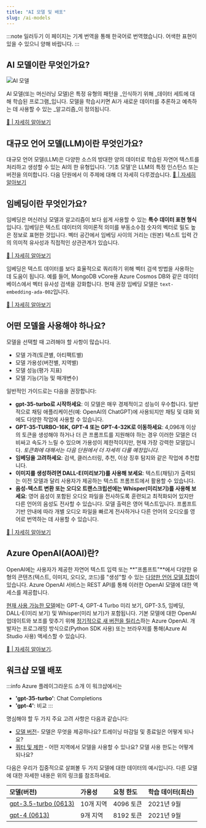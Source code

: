 ```yaml
---
title: "AI 모델 및 배포"
slug: /ai-models
---
```


:::note 일러두기
이 페이지는 기계 번역을 통해 한국어로 번역했습니다. 어색한 표현이 있을 수 있으니 양해 바랍니다.
:::

## AI 모델이란 무엇인가요?

![AI 모델](https://learn.microsoft.com/windows/ai/images/winml-model-flow.png)

AI 모델(또는 머신러닝 모델)은  특정 유형의 패턴을 _인식하기 위해 _데이터 세트에 대해 학습된  프로그램_입니다. 모델을 학습시키면 AI가 새로운 데이터를 추론하고 예측하는 데 사용할 수 있는 _알고리즘_이 정의됩니다. 

[🔖 | 자세히 알아보기](https://learn.microsoft.com/windows/ai/windows-ml/what-is-a-machine-learning-model)

## 대규모 언어 모델(LLM)이란 무엇인가요?

대규모 언어 모델(LLM)은 다양한 소스의 방대한 양의 데이터로 학습된 자연어 텍스트를 처리하고 생성할 수 있는 AI의 한 유형입니다. '기초 모델'은 LLM의 특정 인스턴스 또는 버전을 의미합니다. 다음 단원에서 이 주제에 대해 더 자세히 다루겠습니다.
[🔖 | 자세히 알아보기](https://learn.microsoft.com/training/modules/introduction-large-language-models/)

## 임베딩이란 무엇인가요?

임베딩은 머신러닝 모델과 알고리즘이 보다 쉽게 사용할 수 있는 **특수 데이터 표현 형식**입니다. 임베딩은 텍스트 데이터의 의미론적 의미를  부동소수점 숫자의 벡터로 밀도 높은 정보로 표현한 것입니다. 벡터 공간에서 임베딩 사이의 거리는 (원본) 텍스트 입력 간의 의미적 유사성과 직접적인 상관관계가 있습니다. 

[🔖 | 자세히 알아보기](https://learn.microsoft.com/azure/ai-services/openai/concepts/understand-embeddings#embedding-models)

임베딩은 텍스트 데이터를 보다 효율적으로 쿼리하기 위해 벡터 검색 방법을 사용하는 데 도움이 됩니다. 예를 들어, MongoDB vCore용 Azure Cosmos DB와 같은 데이터베이스에서 벡터 유사성 검색을 강화합니다. 현재 권장 임베딩 모델은 `text-embedding-ada-002`입니다.

[🔖 | 자세히 알아보기](https://learn.microsoft.com/azure/ai-services/openai/how-to/embeddings?tabs=console)

## 어떤 모델을 사용해야 하나요?

모델을 선택할 때 고려해야 할 사항이 많습니다.

- 모델 가격(토큰별, 아티팩트별)
- 모델 가용성(버전별, 지역별)
- 모델 성능(평가 지표)
- 모델 기능(기능 및 매개변수)

일반적인 가이드로는 다음을 권장합니다:
- **gpt-35-turbo로 시작하세요**: 이 모델은 매우 경제적이고 성능이 우수합니다. 일반적으로 채팅 애플리케이션(예: OpenAI의 ChatGPT)에 사용되지만 채팅 및 대화 외에도 다양한 작업에 사용할 수 있습니다.
- **GPT-35-TURBO-16K, GPT-4 또는 GPT-4-32K로 이동하세요**: 4,096개 이상의 토큰을 생성해야 하거나 더 큰 프롬프트를 지원해야 하는 경우 이러한 모델은 더 비싸고 속도가 느릴 수 있으며 가용성이 제한적이지만, 현재 가장 강력한 모델입니다. *토큰화에 대해서는 다음 단원에서 더 자세히 다룰 예정입니다.*
- **임베딩을 고려하세요**: 검색, 클러스터링, 추천, 이상 징후 탐지와 같은 작업에 추천합니다.
- **이미지를 생성하려면 DALL-E(미리보기)를 사용해 보세요**: 텍스트(채팅)가 출력되는 이전 모델과 달리 사용자가 제공하는 텍스트 프롬프트에서 활용할 수 있습니다.
- **음성-텍스트 변환 또는 오디오 트랜스크립션에는 Whisper(미리보기)를 사용해 보세요**: 영어 음성이 포함된 오디오 파일을 전사하도록 훈련되고 최적화되어 있지만 다른 언어의 음성도 전사할 수 있습니다. 모델 출력은 영어 텍스트입니다. 프롬프트 기반 안내에 따라 개별 오디오 파일을 빠르게 전사하거나 다른 언어의 오디오를 영어로 번역하는 데 사용할 수 있습니다.

[🔖 | 자세히 알아보기](https://learn.microsoft.com/azure/ai-services/openai/how-to/working-with-models?tabs=powershell)

## Azure OpenAI(AOAI)란?

OpenAI에는 사용자가 제공한 자연어 텍스트 입력 또는 **"프롬프트"**에서 다양한 유형의 콘텐츠(텍스트, 이미지, 오디오, 코드)를 "생성"할 수 있는 [다양한 언어 모델 집합](https://platform.openai.com/docs/models/overview)이 있습니다. Azure OpenAI 서비스는 REST API를 통해 이러한 OpenAI 모델에 대한 액세스를 제공합니다. 

[현재 사용 가능한 모델](https://learn.microsoft.com/en-us/azure/ai-services/openai/concepts/models)에는 GPT-4, GPT-4 Turbo 미리 보기, GPT-3.5, 임베딩, DALL-E(미리 보기) 및 Whisper(미리 보기)가 포함됩니다. 기본 모델에 대한 OpenAI 업데이트와 보조를 맞추기 위해 [정기적으로 새 버전을 릴리스](https://learn.microsoft.com/azure/ai-services/openai/concepts/model-versions)하는 Azure OpenAI. 개발자는 프로그래밍 방식으로(Python SDK 사용) 또는 브라우저를 통해(Azure AI Studio 사용) 액세스할 수 있습니다.

[🔖 | 자세히 알아보기](https://learn.microsoft.com/azure/ai-services/openai/overview).

## 워크샵 모델 배포

:::info Azure 플레이그라운드 소개
이 워크샵에서는
 - **'gpt-35-turbo'**: Chat Completions
 - **'gpt-4'**: 비교
:::

명심해야 할 두 가지 주요 고려 사항은 다음과 같습니다: 

- [모델 버전](https://learn.microsoft.com/azure/ai-services/openai/concepts/models)- 모델은 무엇을 제공하나요? 트레이닝 마감일 및 종료일은 어떻게 되나요?
- [쿼터 및 제한](https://learn.microsoft.com/azure/ai-services/openai/quotas-limits) - 어떤 지역에서 모델을 사용할 수 있나요? 모델 사용 한도는 어떻게 되나요?

다음은 우리가 집중적으로 살펴볼 두 가지 모델에 대한 데이터의 예시입니다. 다른 모델에 대한 자세한 내용은 위의 링크를 참조하세요.

| 모델(버전) | 가용성 | 요청 한도 | 학습 데이터(최신) |
|:---|:---|:---|:---|
| [gpt-3.5-turbo (0613)](https://learn.microsoft.com/azure/ai-services/openai/concepts/models#gpt-35-models)| 10개 지역 | 4096 토큰 | 2021년 9월 |
| [gpt-4 (0613)](https://learn.microsoft.com/azure/ai-services/openai/concepts/models#gpt-4-and-gpt-4-turbo-preview-models)| 9개 지역 | 8192 토큰 | 2021년 9월 |
